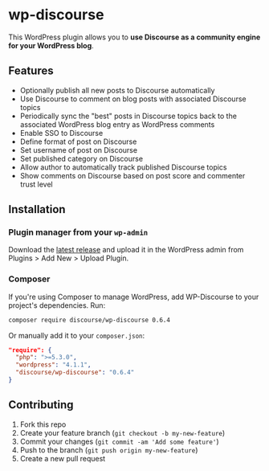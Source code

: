 # wp-discourse

This WordPress plugin allows you to **use Discourse as a community engine for your WordPress blog**.

## Features

* Optionally publish all new posts to Discourse automatically
* Use Discourse to comment on blog posts with associated Discourse topics
* Periodically sync the "best" posts in Discourse topics back to the associated WordPress blog entry as WordPress comments
* Enable SSO to Discourse
* Define format of post on Discourse
* Set username of post on Discourse
* Set published category on Discourse
* Allow author to automatically track published Discourse topics
* Show comments on Discourse based on post score and commenter trust level

## Installation

### Plugin manager from your `wp-admin`

Download the [latest release](https://github.com/discourse/wp-discourse/releases) and upload it in the WordPress admin from Plugins > Add New > Upload Plugin.

### Composer

If you're using Composer to manage WordPress, add WP-Discourse to your project's dependencies. Run:

```sh
composer require discourse/wp-discourse 0.6.4
```

Or manually add it to your `composer.json`:

```json
"require": {
  "php": ">=5.3.0",
  "wordpress": "4.1.1",
  "discourse/wp-discourse": "0.6.4"
}
```

## Contributing

1. Fork this repo
2. Create your feature branch (`git checkout -b my-new-feature`)
3. Commit your changes (`git commit -am 'Add some feature'`)
4. Push to the branch (`git push origin my-new-feature`)
5. Create a new pull request
